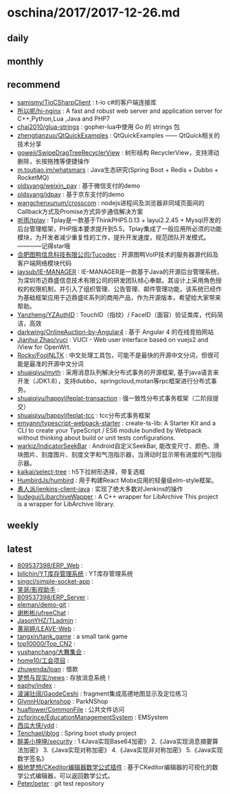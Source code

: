 # oschina/2017/2017-12-26.md



## daily



## monthly



## recommend

- [samismy/TioCSharpClient](http://git.oschina.net/penggebest/TioCSharpClient) : t-io c#的客户端连接库
- [所以呢/hi-nginx](http://git.oschina.net/webcpp/hi-nginx) : A fast and robust web server and application server for C++,Python,Lua ,Java and PHP7
- [chai2010/glua-strings](http://git.oschina.net/chai2010/glua-strings) : gopher-lua中使用 Go 的 strings 包
- [zhengtianzuo/QtQuickExamples](http://git.oschina.net/camelsoft_admin/QtQuickExamples) : QtQuickExamples —— QtQuick相关的技术分享
- [goweii/SwipeDragTreeRecyclerView](http://git.oschina.net/goweii/SwipeDragTreeRecyclerView) : 树形结构 RecyclerView，支持滑动删除，长按拖拽等便捷操作
- [m.toutiao.im/whatsmars](http://git.oschina.net/javahongxi/whatsmars) : Java生态研究(Spring Boot + Redis + Dubbo + RocketMQ)
- [oldsyang/weixin_pay](http://git.oschina.net/oldsyang/weixin_pay) : 基于微信支付的demo
- [oldsyang/jdpay](http://git.oschina.net/oldsyang/jdpay) : 基于京东支付的demo
- [wangchenxunum/crosscom](http://git.oschina.net/wangchenxunum/crosscom) : nodejs进程间及浏览器非同域页面间的Callback方式及Promise方式异步通信解决方案
- [听雨/tplay](http://git.oschina.net/pengweimy/tplay) : Tplay是一款基于ThinkPHP5.0.13 + layui2.2.45 + Mysql开发的后台管理框架，PHP版本要求提升到5.5，Tplay集成了一般应用所必须的功能模块，为开发者减少重复性的工作，提升开发速度，规范团队开发模式。————记得star哦
- [合肥图鸭信息科技有限公司/Tucodec](http://git.oschina.net/tucodec/relay_server) : 开源图鸭VoIP技术的服务器源代码及客户端网络模块代码
- [jaysub/IE-MANAGER](http://git.oschina.net/e_mes/IE-MANAGER) : IE-MANAGER是一款基于Java的开源后台管理系统，为深圳市迈鼎盛信息技术有限公司的研发团队倾心奉献。其设计上采用角色授权的权限机制，并引入了组织管理、公告管理、邮件管理功能，该系统已经作为基础框架应用于迈鼎盛IE系列的商用产品，作为开源版本，希望给大家带来帮助。
- [Yanzheng/YZAuthID](http://git.oschina.net/micyo202/YZAuthID) : TouchID（指纹）/ FaceID（面容）验证类库，代码简洁，高效
- [darkwing/OnlineAuction-by-Angular4](http://git.oschina.net/darkwing/OnlineAuction-by-Angular4) : 基于 Angular 4 的在线竞拍网站
- [Jianhui Zhao/vuci](http://git.oschina.net/zhaojh329/vuci) : VUCI - Web user interface based on vuejs2 and iView for OpenWrt.
- [Rocky/FoolNLTK](http://git.oschina.net/rockyzheng/FoolNLTK) : 中文处理工具包，可能不是最快的开源中文分词，但很可能是最准的开源中文分词
- [shuaiqiyu/myth](http://git.oschina.net/shuaiqiyu/myth) : 采用消息队列解决分布式事务的开源框架, 基于java语言来开发（JDK1.8），支持dubbo，springcloud,motan等rpc框架进行分布式事务。
- [shuaiqiyu/happylifeplat-transaction](http://git.oschina.net/shuaiqiyu/happylifeplat-transaction) : 强一致性分布式事务框架（二阶段提交）
- [shuaiqiyu/happylifeplat-tcc](http://git.oschina.net/shuaiqiyu/happylifeplat-tcc) : tcc分布式事务框架
- [emyann/typescript-webpack-starter](http://git.oschina.net/emyann/typescript-webpack-starter) : create-ts-lib: A Starter Kit and a CLI to create your TypeScript / ES6 module bundled by Webpack without thinking about build or unit tests configurations.
- [warkiz/IndicatorSeekBar](http://git.oschina.net/zhuangguangquan/IndicatorSeekBar) : Android自定义SeekBar, 能改变尺寸、颜色、滑块图片、刻度图片、刻度文字和气泡指示器，当滑动时显示带有进度的气泡指示器。
- [kaikai/select-tree](http://git.oschina.net/hkgit/select-tree) : h5下拉树形选择，带复选框
- [HumbirdJs/humbird](http://git.oschina.net/humbirdjs/humbird) : 用于构建React Mobx应用的轻量级elm-style框架。
- [素人派/jenkins-client-java](http://git.oschina.net/arch2surenpi/jenkins-client-java) : 实现了绝大多数对Jenkins的操作
- [liudegui/LibarchiveWapper](http://git.oschina.net/liudegui/LibarchiveWapper) : A C++ wrapper for LibArchive This project is a wrapper for LibArchive library.


## weekly



## latest

- [809537398/ERP_Web](http://git.oschina.net/809537398/erp_web) : 
- [billchin/YT库存管理系统](http://git.oschina.net/billchin/YTKuCunGuanLiXiTong) : YT库存管理系统
- [singcl/simple-socket-app](http://git.oschina.net/singcl/simple-socket-app) : 
- [笑哥/影视助手](http://git.oschina.net/oy888/YingShiZhuShou) : 
- [809537398/ERP_Server](http://git.oschina.net/809537398/erp) : 
- [eleman/demo-git](http://git.oschina.net/eleman/demo-git) : 
- [谢彬彬/ufreeChat](http://git.oschina.net/xiebinbin/ufreeChat) : 
- [JasonYHZ/TLadmin](http://git.oschina.net/JasonYHZ/TLadmin) : 
- [黄丽婷/LEAVE-Web](http://git.oschina.net/tianmingyuegao/new_pro) : 
- [tangxin/tank_game](http://git.oschina.net/tiger_git/tank_game) : a small tank game
- [top10000/Top_CN2](http://git.oschina.net/top1000/Top_CN2) : 
- [yushanchang/大舞集会](http://git.oschina.net/437/DaWuJiHui) : 
- [home10/工会项目](http://git.oschina.net/121110253/GongHuiXiangMu) : 
- [zhuwenda/loan](http://git.oschina.net/zhuwenda/loan) : 借款
- [梦想与现实/news](http://git.oschina.net/hong99/news) : 存放消息系统！
- [eaphy/index](http://git.oschina.net/eaphy/index) : 
- [波澜壮阔/GaodeCeshi](http://git.oschina.net/renjianbo0118/GaodeCeshi) : fragment集成高德地图显示及定位练习
- [GlynnH/parknshop](http://git.oschina.net/GlynnH/parknshop) : ParkNShop
- [huaflower/CommonFile](http://git.oschina.net/huaflower/CommonFile) : 公共文件访问
- [zcfprince/EducationManagementSystem](http://git.oschina.net/fuckoff_979/EducationManagementSystem) : EMSystem
- [西瓜大侠/ydd](http://git.oschina.net/WatermeLonMan/ydd) : 
- [Tenchael/iblog](http://git.oschina.net/tenchael/iblog) : Spring boot study project
- [醉美小坤坤/security](http://git.oschina.net/smallkk/security) : 1.《Java实现Base64加密》 2.《Java实现消息摘要算法加密》 3.《Java实现对称加密》 4.《Java实现非对称加密》 5.《Java实现数字签名》
- [极地梦想/CKeditor编辑器数学公式插件](http://git.oschina.net/jdmx/JDMath) : 基于CKeditor编辑器的可视化的数学公式编辑器，可以返回数学公式。
- [Peter/peter](http://git.oschina.net/peterso/peter) : git test repository